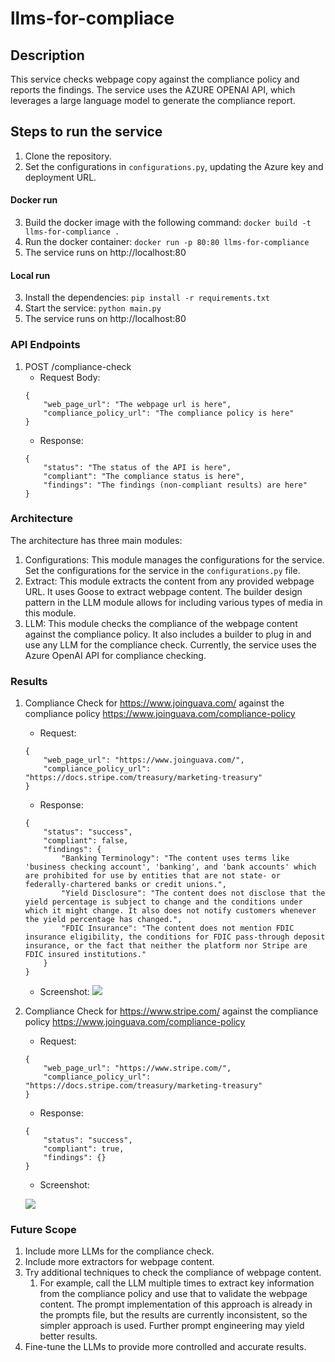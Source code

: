 # llms-for-compliace

## Description
This service checks webpage copy against the compliance policy and reports the findings.
The service uses the AZURE OPENAI API, which leverages a large language model to generate the compliance report.

## Steps to run the service
1. Clone the repository.
2. Set the configurations in `configurations.py`, updating the Azure key and deployment URL.

#### Docker run
3. Build the docker image with the following command:
```docker build -t llms-for-compliance .```
4. Run the docker container:
```docker run -p 80:80 llms-for-compliance```
5. The service runs on http://localhost:80

#### Local run
3. Install the dependencies:
```pip install -r requirements.txt```
4. Start the service:
```python main.py```
5. The service runs on http://localhost:80

### API Endpoints
1. POST /compliance-check
    - Request Body: 
    ```
    {
        "web_page_url": "The webpage url is here",
        "compliance_policy_url": "The compliance policy is here"
    }
    ```
    - Response:
    ```
    {
        "status": "The status of the API is here",
        "compliant": "The compliance status is here",
        "findings": "The findings (non-compliant results) are here"
    }
    ```

### Architecture
The architecture has three main modules:
1. Configurations: This module manages the configurations for the service. Set the configurations for the service in the `configurations.py` file.
2. Extract: This module extracts the content from any provided webpage URL. It uses Goose to extract webpage content. The builder design pattern in the LLM module allows for including various types of media in this module.
3. LLM: This module checks the compliance of the webpage content against the compliance policy. It also includes a builder to plug in and use any LLM for the compliance check. Currently, the service uses the Azure OpenAI API for compliance checking.

### Results
1. Compliance Check for https://www.joinguava.com/ against the compliance policy https://www.joinguava.com/compliance-policy
    - Request:
    ```
    {
        "web_page_url": "https://www.joinguava.com/",
        "compliance_policy_url": "https://docs.stripe.com/treasury/marketing-treasury"
    }
    ```
    - Response:
    ```
    {
        "status": "success",
        "compliant": false,
        "findings": {
            "Banking Terminology": "The content uses terms like 'business checking account', 'banking', and 'bank accounts' which are prohibited for use by entities that are not state- or federally-chartered banks or credit unions.",
            "Yield Disclosure": "The content does not disclose that the yield percentage is subject to change and the conditions under which it might change. It also does not notify customers whenever the yield percentage has changed.",
            "FDIC Insurance": "The content does not mention FDIC insurance eligibility, the conditions for FDIC pass-through deposit insurance, or the fact that neither the platform nor Stripe are FDIC insured institutions."
        }
    }
    ```
    - Screenshot:
![](resources/sample_results/joinguava_compliance_check.png)


2. Compliance Check for https://www.stripe.com/ against the compliance policy https://www.joinguava.com/compliance-policy
    - Request:
    ```
    {
        "web_page_url": "https://www.stripe.com/",
        "compliance_policy_url": "https://docs.stripe.com/treasury/marketing-treasury"
    }
    ```
    - Response:
    ```
    {
        "status": "success",
        "compliant": true,
        "findings": {}
    }
    ```
    - Screenshot:
   
   ![](resources/sample_results/stripe_compliance_check.png)

### Future Scope
1. Include more LLMs for the compliance check.
2. Include more extractors for webpage content.
3. Try additional techniques to check the compliance of webpage content. 
   1. For example, call the LLM multiple times to extract key information from the compliance policy and use that to validate the webpage content. The prompt implementation of this approach is already in the prompts file, but the results are currently inconsistent, so the simpler approach is used. Further prompt engineering may yield better results.
4. Fine-tune the LLMs to provide more controlled and accurate results.